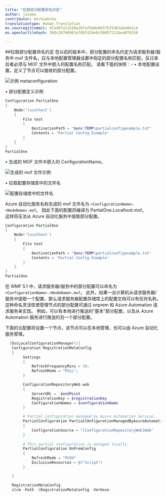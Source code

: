 ```yaml
---
title: "拉取部分配置命名约定"
author: jaimeo
contributor: berheabrha
translationtype: Human Translation
ms.sourcegitcommit: dfa487a11528e26faf5b0e8637b75983abe0b1c8
ms.openlocfilehash: 368c26766961e760fd2de8c99057121bea076158

---
```


##拉取部分配置命名约定
在以前的版本中，部分配置的命名约定为请求服务器/服务中 mof 文件名，应与本地配置管理器设置中指定的部分配置名称匹配，反过来后者必须与 MOF 文件中嵌入的配置名称匹配。 请看下面的快照：- •   本地配置设置，定义了节点可以接收的部分配置。

![示例 metaconfiguration](../../images/MetaConfigPartialOne.png)

•   部分配置定义示例 

```Powershell
Configuration PartialOne
{
    Node('localhost')
    {
        File test 
        {
            DestinationPath = "$env:TEMP\partialconfigexample.txt"
            Contents = 'Partial Config Example'
        }
    }
}
PartialOne
```

•   生成的 MOF 文件中嵌入的 ConfigurationName。

![生成的 mof 文件示例](../../images/PartialGeneratedMof.png)

•   拉取配置存储库中的文件名 

![配置存储库中的文件名](../../images/PartialInConfigRepository.png)

Azure 自动化服务名称生成的 mof 文件名为 ``<ConfigurationName>.<NodeName>.mof``。 因此下面的配置将编译为 PartialOne.Localhost.mof。  
这样将无法从 Azure 自动化服务中提取部分配置。

```Powershell
Configuration PartialOne
{
    Node('localhost')
    {
        File test 
        {
            DestinationPath = "$env:TEMP\partialconfigexample.txt"
            Contents = 'Partial Config Example'
        }
    }
}
PartialOne
```

在 WMF 5.1 中，请求服务器/服务中的部分配置可以命名为 ``<ConfigurationName>.<NodeName>.mof``。 此外，如果一台计算机从请求服务器/服务中提取一个配置，那么请求服务器配置存储库上的配置文档可以有任何名称。 这种命名灵活性使管理节点的部分配置可通过 onprem 和 Azure Automation 请求服务来实现。 例如，可以有本地进行推送的“基本”部分配置，以及从 Azure Automation 服务进行推送的另一个部分配置。

下面的元配置将设置一个节点，该节点可以在本地管理，也可以由 Azure 自动化服务管理。

```Powershell
  [DscLocalConfigurationManager()]
   Configuration RegistrationMetaConfig
   {
        Settings
        {
            RefreshFrequencyMins = 30;
            RefreshMode = "PULL";            
        }

        ConfigurationRepositoryWeb web
        {
            ServerURL =  $endPoint
            RegistrationKey = $registrationKey
            ConfigurationNames = $configurationName
        }

        # Partial configuration managed by Azure Automation Service.
        PartialConfiguration PartialCOnfigurationManagedByAzureAutomation
        {
            ConfigurationSource = "[ConfigurationRepositoryWeb]Web"   
        }
    
        # This partial configuration is managed locally.
        PartialConfiguration OnPremConfig
        {
            RefreshMode = "PUSH"
            ExclusiveResources = @("Script")
        }

   }

   RegistrationMetaConfig
   slcm -Path .\RegistrationMetaConfig -Verbose
 ```





<!--HONumber=Aug16_HO3-->



